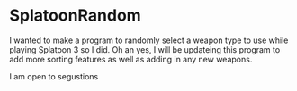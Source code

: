# SplatoonRandom
I wanted to make a program to randomly select a weapon type to use while playing Splatoon 3 so I did.
Oh an yes, I will be updateing this program to add more sorting features as well as adding in any new weapons.

I am open to segustions
